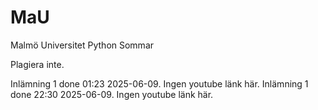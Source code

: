 # MaU

Malmö Universitet Python Sommar

Plagiera inte. 

Inlämning 1 done 01:23 2025-06-09. Ingen youtube länk här.
Inlämning 1 done 22:30 2025-06-09. Ingen youtube länk här. 

